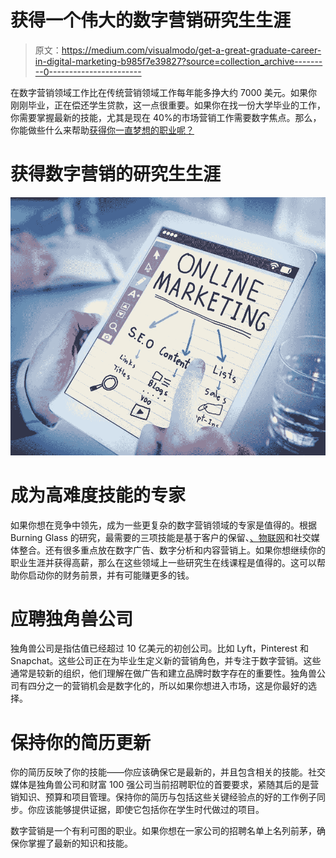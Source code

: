 # 获得一个伟大的数字营销研究生生涯

> 原文：<https://medium.com/visualmodo/get-a-great-graduate-career-in-digital-marketing-b985f7e39827?source=collection_archive---------0----------------------->

在数字营销领域工作比在传统营销领域工作每年能多挣大约 7000 美元。如果你刚刚毕业，正在偿还学生贷款，这一点很重要。如果你在找一份大学毕业的工作，你需要掌握最新的技能，尤其是现在 40%的市场营销工作需要数字焦点。那么，你能做些什么来帮助[获得你一直梦想的职业呢？](https://visualmodo.com/career-advice-for-web-professionals/)

# 获得数字营销的研究生生涯

![](img/22a8e3745de9818a9aa8861a0b66c900.png)

# 成为高难度技能的专家

如果你想在竞争中领先，成为一些更复杂的数字营销领域的专家是值得的。根据 Burning Glass 的研究，最需要的三项技能是基于客户的保留、[、物联网](https://www.nytimes.com/2017/01/21/sunday-review/the-internet-of-things-is-coming-for-us.html)和社交媒体整合。还有很多重点放在数字广告、数字分析和内容营销上。如果你想继续你的职业生涯并获得高薪，那么在这些领域上一些研究生在线课程是值得的。这可以帮助你启动你的财务前景，并有可能赚更多的钱。

# 应聘独角兽公司

独角兽公司是指估值已经超过 10 亿美元的初创公司。比如 Lyft，Pinterest 和 Snapchat。这些公司正在为毕业生定义新的营销角色，并专注于数字营销。这些通常是较新的组织，他们理解在做广告和建立品牌时数字存在的重要性。独角兽公司有四分之一的营销机会是数字化的，所以如果你想进入市场，这是你最好的选择。

# 保持你的简历更新

你的简历反映了你的技能——你应该确保它是最新的，并且包含相关的技能。社交媒体是独角兽公司和财富 100 强公司当前招聘职位的首要要求，紧随其后的是营销知识、预算和项目管理。保持你的简历与包括这些关键经验点的好的工作例子同步。你应该能够提供证据，即使它包括你在学生时代做过的项目。

数字营销是一个有利可图的职业。如果你想在一家公司的招聘名单上名列前茅，确保你掌握了最新的知识和技能。